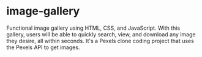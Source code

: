 # image-gallery
Functional image gallery using HTML, CSS, and JavaScript. With this gallery, users will be able to quickly search, view, and download any image they desire, all within seconds. It's a Pexels clone coding project that uses the Pexels API to get images.
